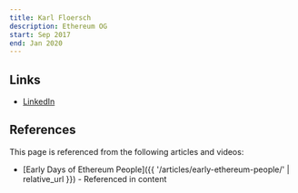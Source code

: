 ```yaml
---
title: Karl Floersch
description: Ethereum OG
start: Sep 2017
end: Jan 2020
---
```


## Links
- [LinkedIn](https://www.linkedin.com/in/karlfloersch/)

## References

This page is referenced from the following articles and videos:

- [Early Days of Ethereum People]({{ '/articles/early-ethereum-people/' | relative_url }}) - Referenced in content
